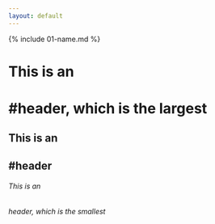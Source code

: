 ```yaml
---
layout: default
---
```


{% include 01-name.md %}

# This is an  <h1> #header, which is the largest

## This is an <h2> #header

###### This is an <h6> header, which is the smallest
